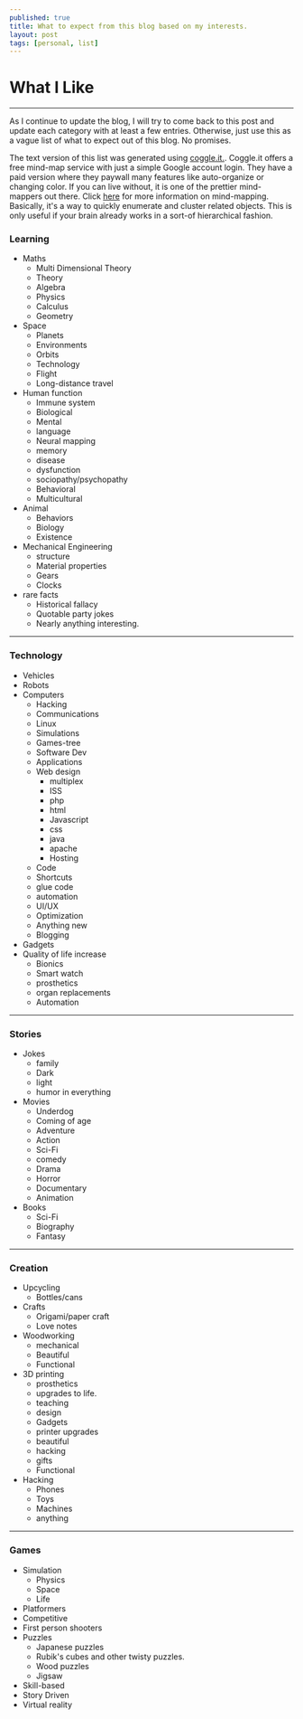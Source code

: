 ```yaml
---
published: true
title: What to expect from this blog based on my interests.
layout: post
tags: [personal, list]
---
```

# What I Like
---
As I continue to update the blog, I will try to come back to this post and update each category with at least a few entries. Otherwise, just use this as a vague list of what to expect out of this blog. No promises.

The text version of this list was generated using [coggle.it.](www.coggle.it). Coggle.it offers a free mind-map service with just a simple Google account login. They have a paid version where they paywall many features like auto-organize or changing color. If you can live without, it is one of the prettier mind-mappers out there. Click [here](https://litemind.com/what-is-mind-mapping/) for more information on mind-mapping. Basically, it's a way to quickly enumerate and cluster related objects. This is only useful if your brain already works in a sort-of hierarchical fashion.

### Learning
* Maths
    * Multi Dimensional Theory
    * Theory
    * Algebra
    * Physics
    * Calculus
    * Geometry
* Space
    * Planets
    * Environments
    * Orbits
    * Technology
    * Flight
    * Long-distance travel
* Human function
    * Immune system
    * Biological
    * Mental
    * language
    * Neural mapping
    * memory
    * disease
    * dysfunction
    * sociopathy/psychopathy
    * Behavioral
    * Multicultural
* Animal
    * Behaviors
    * Biology
    * Existence
* Mechanical Engineering
    * structure
    * Material properties
    * Gears
    * Clocks
* rare facts
    * Historical fallacy
    * Quotable party jokes
    * Nearly anything interesting.

---
### Technology
 * Vehicles
 * Robots
 * Computers
    * Hacking
    * Communications
    * Linux
    * Simulations
    * Games-tree
    * Software Dev
    * Applications
    * Web design
         * multiplex
         * ISS
         * php
         * html
         * Javascript
         * css
         * java
         * apache
         * Hosting
    * Code
    * Shortcuts
    * glue code
    * automation
    * UI/UX
    * Optimization
    * Anything new
    * Blogging
 * Gadgets
 * Quality of life increase
    * Bionics
    * Smart watch
    * prosthetics
    * organ replacements
    * Automation

---
### Stories
* Jokes
    * family
    * Dark
    * light
    * humor in everything
* Movies
    * Underdog
    * Coming of age
    * Adventure
    * Action
    * Sci-Fi
    * comedy
    * Drama
    * Horror
    * Documentary
    * Animation
* Books
    * Sci-Fi
    * Biography
    * Fantasy
---
### Creation
* Upcycling
    * Bottles/cans
* Crafts
    * Origami/paper craft
    * Love notes
* Woodworking
    * mechanical
    * Beautiful
    * Functional
* 3D printing
    * prosthetics
    * upgrades to life.
    * teaching
    * design
    * Gadgets
    * printer upgrades
    * beautiful
    * hacking
    * gifts
    * Functional
* Hacking
    * Phones
    * Toys
    * Machines
    * anything
---
### Games
* Simulation
    * Physics
    * Space
    * Life
* Platformers
* Competitive
* First person shooters
* Puzzles
    * Japanese puzzles
    * Rubik's cubes and other twisty puzzles.
    * Wood puzzles
    * Jigsaw
* Skill-based
* Story Driven
* Virtual reality
